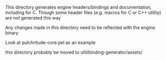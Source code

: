 This directory generates engine headers/bindings and documentation,
  including for C. Though some header files (e.g. macros for C or C++ utility)
  are not generated this way

Any changes made in this directory need to be reflected with the engine binary

Look at pulchritude-core.pel as an example


this directory probably be moved to util/binding-generator/assets/
